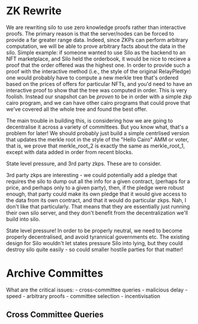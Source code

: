 # ZK Rewrite

We are rewriting silo to use zero knowledge proofs rather than interactive proofs. The primary reason is that the server/nodes can be forced to provide a far greater range data. Indeed, since ZKPs can perform arbitrary computation, we will be able to prove arbitrary facts about the data in the silo. Simple example: if someone wanted to use Silo as the backend to an NFT marketplace, and Silo held the orderbook, it would be nice to recieve a proof that the order offered was the highest one. In order to provide such a proof with the interactive method (i.e., the style of the original RelayPledge) one would probably have to compute a new merkle tree that's ordered based on the prices of offers for particular NFTs, and you'd need to have an interactive proof to show that the tree was computed in order. This is very foolish. Instead our snapshot can be *proven* to be in order with a simple zkp cairo program, and we can have other cairo programs that could prove that we've covered all the whole tree and found the best offer.

The main trouble in building this, is considering how we are going to decentralise it across a variety of committees. But you know what, that's a problem for later! We should probably just build a simple centrlised version that updates the merkle root in the style of the "Hello Cairo" AMM or voter, that is, we prove that merkle_root_2 is exactly the same as merkle_root_1, except with data added in order from recent blocks.

State level pressure, and 3rd party zkps. These are to consider.

3rd party zkps are interesting - we could potentially add a pledge that requires the silo to dump out all the info for a given contract, (perhaps for a price, and perhaps only to a given party), then, if the pledge were robust enough, that party could make its own pledge that it would give access to the data from its own contract, and that it would do particular zkps. Nah, I don't like that particularly. That means that they are essentially just running their own silo server, and they don't benefit from the decentralization we'll build into silo.

State level pressure! In order to be properly neutral, we need to become properly decentralised, and avoid tyrannical governments etc. The existing design for Silo wouldn't let states pressure Silo into lying, but they could destroy silo quite easily - so could smaller hostile parties for that matter!

# Archive Committes

What are the critical issues:
    - cross-committee queries
        - malicious delay
        - speed
    - arbitrary proofs
    - committee selection
    - incentivisation

## Cross Committee Queries


